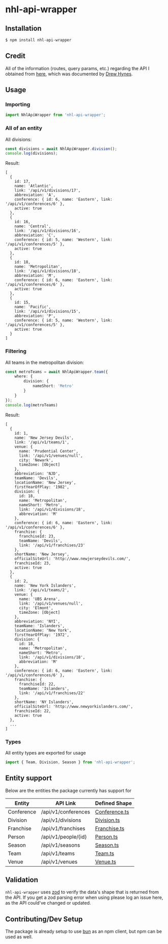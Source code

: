 # nhl-api-wrapper

## Installation
```bash
$ npm install nhl-api-wrapper
```

## Credit
All of the information (routes, query params, etc.) regarding the API I obtained from [here](https://gitlab.com/dword4/nhlapi/-/blob/master/stats-api.md),  which was documented by [Drew Hynes](https://gitlab.com/dword4).

## Usage

### Importing
```typescript
import NhlApiWrapper from 'nhl-api-wrapper';
```

### All of an entity

All divisions:
```typescript
const divisions = await NhlApiWrapper.division();
console.log(divisions);
```

Result:
```
[
  {
    id: 17,
    name: 'Atlantic',
    link: '/api/v1/divisions/17',
    abbreviation: 'A',
    conference: { id: 6, name: 'Eastern', link: '/api/v1/conferences/6' },
    active: true
  },
  {
    id: 16,
    name: 'Central',
    link: '/api/v1/divisions/16',
    abbreviation: 'C',
    conference: { id: 5, name: 'Western', link: '/api/v1/conferences/5' },
    active: true
  },
  {
    id: 18,
    name: 'Metropolitan',
    link: '/api/v1/divisions/18',
    abbreviation: 'M',
    conference: { id: 6, name: 'Eastern', link: '/api/v1/conferences/6' },
    active: true
  },
  {
    id: 15,
    name: 'Pacific',
    link: '/api/v1/divisions/15',
    abbreviation: 'P',
    conference: { id: 5, name: 'Western', link: '/api/v1/conferences/5' },
    active: true
  }
]
```

### Filtering

All teams in the metropolitan division:
```typescript
const metroTeams = await NhlApiWrapper.team({
    where: {
        division: {
            nameShort: 'Metro'
        }
    }
});
console.log(metroTeams)
```

Result:
```
[
  {
    id: 1,
    name: 'New Jersey Devils',
    link: '/api/v1/teams/1',
    venue: {
      name: 'Prudential Center',
      link: '/api/v1/venues/null',
      city: 'Newark',
      timeZone: [Object]
    },
    abbreviation: 'NJD',
    teamName: 'Devils',
    locationName: 'New Jersey',
    firstYearOfPlay: '1982',
    division: {
      id: 18,
      name: 'Metropolitan',
      nameShort: 'Metro',
      link: '/api/v1/divisions/18',
      abbreviation: 'M'
    },
    conference: { id: 6, name: 'Eastern', link: '/api/v1/conferences/6' },
    franchise: {
      franchiseId: 23,
      teamName: 'Devils',
      link: '/api/v1/franchises/23'
    },
    shortName: 'New Jersey',
    officialSiteUrl: 'http://www.newjerseydevils.com/',
    franchiseId: 23,
    active: true
  },
  {
    id: 2,
    name: 'New York Islanders',
    link: '/api/v1/teams/2',
    venue: {
      name: 'UBS Arena',
      link: '/api/v1/venues/null',
      city: 'Elmont',
      timeZone: [Object]
    },
    abbreviation: 'NYI',
    teamName: 'Islanders',
    locationName: 'New York',
    firstYearOfPlay: '1972',
    division: {
      id: 18,
      name: 'Metropolitan',
      nameShort: 'Metro',
      link: '/api/v1/divisions/18',
      abbreviation: 'M'
    },
    conference: { id: 6, name: 'Eastern', link: '/api/v1/conferences/6' },
    franchise: {
      franchiseId: 22,
      teamName: 'Islanders',
      link: '/api/v1/franchises/22'
    },
    shortName: 'NY Islanders',
    officialSiteUrl: 'http://www.newyorkislanders.com/',
    franchiseId: 22,
    active: true
  }, 
  ...
]
```

### Types
All entity types are exported for usage

```typescript
import { Team, Division, Season } from 'nhl-api-wrapper';
```

## Entity support
Below are the entities the package currently has support for

| Entity      | API Link               | Defined Shape |
| ----------- | ---------------------- | --------- |
| Conference  | /api/v1/conferences    | [Conference.ts](https://github.com/Walrussuit101/nhl-api-wrapper/blob/master/src/models/Conference.ts) |
| Division    | /api/v1/divisions      | [Division.ts](https://github.com/Walrussuit101/nhl-api-wrapper/blob/master/src/models/Division.ts) |
| Franchise   | /api/v1/franchises     | [Franchise.ts](https://github.com/Walrussuit101/nhl-api-wrapper/blob/master/src/models/Franchise.ts)
| Person      | /api/v1/people/{id}    | [Person.ts](https://github.com/Walrussuit101/nhl-api-wrapper/blob/master/src/models/Person.ts)
| Season      | /api/v1/seasons        | [Season.ts](https://github.com/Walrussuit101/nhl-api-wrapper/blob/master/src/models/Season.ts)
| Team        | /api/v1/teams          | [Team.ts](https://github.com/Walrussuit101/nhl-api-wrapper/blob/master/src/models/Team.ts)
| Venue       | /api/v1/venues         | [Venue.ts](https://github.com/Walrussuit101/nhl-api-wrapper/blob/master/src/models/Venue.ts)


## Validation
`nhl-api-wrapper` uses [zod](https://github.com/colinhacks/zod) to verify the data's shape that is returned from the API. If you get a zod parsing error when using please log an issue here, as the API could've changed or updated.

## Contributing/Dev Setup
The package is already setup to use [bun](https://github.com/oven-sh/bun) as an npm client, but npm can be used as well.
